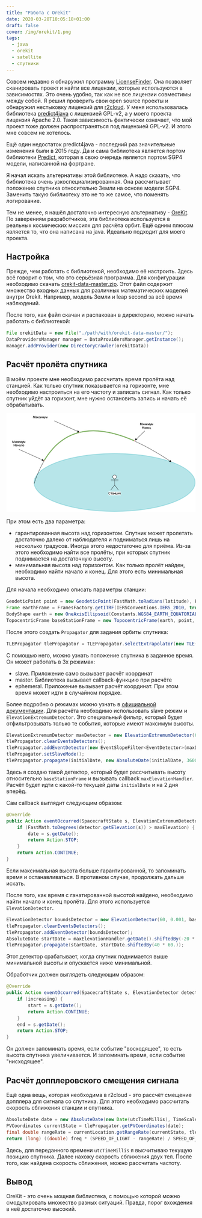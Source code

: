 ```yaml
---
title: "Работа с Orekit"
date: 2020-03-28T10:05:18+01:00
draft: false
cover: /img/orekit/1.png
tags:
  - java
  - orekit
  - satellite
  - спутники
---
```


Совсем недавно я обнаружил программу [LicenseFinder](https://github.com/pivotal/LicenseFinder). Она позволяет сканировать проект и найти все лицензии, которые используются в зависимостях. Это очень удобно, так как не все лицензии совместимы между собой. Я решил проверить свои open source проекты и обнаружил нестыковку лицензий для [r2cloud](https://github.com/dernasherbrezon/r2cloud). У меня использовалась библиотека [predict4java](https://github.com/g4dpz/predict4java) с лицензией GPL-v2, а у моего проекта лицензия Apache 2.0. Такая зависимость фактически означает, что мой проект тоже должен распространяться под лицензией GPL-v2. И этого мне совсем не хотелось.

Ещё один недостаток predict4java - последний раз значительные изменения были в 2015 году. Да и сама библиотека является портом библиотеки [Predict](http://www.qsl.net/kd2bd/predict.html), которая в свою очередь является портом SGP4 модели, написанной на фортране. 

Я начал искать альтернативы этой библиотеке. А надо сказать, что библиотека очень узкоспециализированная. Она рассчитывает положение спутника относительно Земли на основе модели SGP4. Заменить такую библиотеку это не то же самое, что поменять логирование.

Тем не менее, я нашёл достаточно интересную альтернативу - [OreKit](https://www.orekit.org). По заверениям разработчиков, эта библиотека используется в реальных космических миссиях для расчёта орбит. Ещё одним плюсом является то, что она написана на java. Идеально подходит для моего проекта.  

## Настройка

Прежде, чем работать с библиотекой, необходимо её настроить. Здесь всё говорит о том, что это серьёзная программа. Для конфигурации необходимо скачать [orekit-data-master.zip](https://gitlab.orekit.org/orekit/orekit-data/-/archive/master/orekit-data-master.zip). Этот файл содержит множество входных данных для различных математических моделей внутри Orekit. Например, модель Земли и leap second за всё время наблюдений.

После того, как файл скачан и распакован в директорию, можно начать работать с библиотекой:

```java
File orekitData = new File("./path/with/orekit-data-master/");
DataProvidersManager manager = DataProvidersManager.getInstance();
manager.addProvider(new DirectoryCrawler(orekitData))
```

## Расчёт пролёта спутника

В моём проекте мне необходимо рассчитать время пролёта над станцией. Как только спутник показывается на горизонте, мне необходимо настроиться на его частоту и записать сигнал. Как только спутник уйдёт за горизонт, мне нужно остановить запись и начать её обрабатывать.

![](/img/orekit/1.png)

При этом есть два параметра:

 * гарантированная высота над горизонтом. Спутник может пролетать достаточно далеко от наблюдателя и подниматься лишь на несколько градусов. Иногда этого недостаточно для приёма. Из-за этого необходимо найти все пролёты, при которых спутник поднимается на достаточную высоту.
 * минимальная высота над горизонтом. Как только пролёт найден, необходимо найти начало и конец. Для этого есть минимальная высота.
 
Для начала необходимо описать параметры станции:

```java
GeodeticPoint point = new GeodeticPoint(FastMath.toRadians(latitude), FastMath.toRadians(longitude), 0.0)
Frame earthFrame = FramesFactory.getITRF(IERSConventions.IERS_2010, true);
BodyShape earth = new OneAxisEllipsoid(Constants.WGS84_EARTH_EQUATORIAL_RADIUS, Constants.WGS84_EARTH_FLATTENING, earthFrame);
TopocentricFrame baseStationFrame = new TopocentricFrame(earth, point, "station");
```

После этого создать ```Propagator``` для задания орбиты спутника:

```java
TLEPropagator tlePropagator = TLEPropagator.selectExtrapolator(new TLE("row 1", "row 2"));
```

С помощью него, можно узнать положение спутника в заданное время. Он может работать в 3х режимах:

 * slave. Приложение само вызывает расчёт координат
 * master. Библиотека вызывает callback-функцию при расчёте
 * ephemeral. Приложение вызывает расчёт координат. При этом время может идти в случайном порядке.
 
Более подробно о режимах можно узнать в [официальной документации](https://www.orekit.org/site-orekit-tutorials-10.1/tutorials/propagation.html). Для расчёта необходимо использовать slave режим и ```ElevationExtremumDetector```. Это специальный фильтр, который будет отфильтровывать только те события, которые имеют максимум высоты.

```java
ElevationExtremumDetector maxDetector = new ElevationExtremumDetector(60, 0.001, baseStationFrame).withMaxIter(48 * 60).withHandler(maxElevationHandler);
tlePropagator.clearEventsDetectors();
tlePropagator.addEventDetector(new EventSlopeFilter<EventDetector>(maxDetector, FilterType.TRIGGER_ONLY_DECREASING_EVENTS));
tlePropagator.setSlaveMode();
tlePropagator.propagate(initialDate, new AbsoluteDate(initialDate, 3600. * 24 * 2));
```

Здесь я создаю такой детектор, который будет рассчитывать высоту относительно ```baseStationFrame``` и вызывать callback ```maxElevationHandler```. Расчёт будет идти с какой-то текущей даты ```initialDate``` и на 2 дня вперёд.

Сам callback выглядит следующим образом:

```java
@Override
public Action eventOccurred(SpacecraftState s, ElevationExtremumDetector detector, boolean increasing) {
	if (FastMath.toDegrees(detector.getElevation(s)) > maxElevation) {
		date = s.getDate();
		return Action.STOP;
	}
	return Action.CONTINUE;
}
```

Если максимальная высота больше гарантированной, то запоминать время и останавливаться. В противном случае, продолжать дальше искать.

После того, как время с ганатированной высотой найдено, необходимо найти начало и конец пролёта. Для этого используется ```ElevationDetector```.

```java
ElevationDetector boundsDetector = new ElevationDetector(60, 0.001, baseStationFrame).withConstantElevation(FastMath.toRadians(minElevation)).withHandler(minElevationHandler);
tlePropagator.clearEventsDetectors();
tlePropagator.addEventDetector(boundsDetector);
AbsoluteDate startDate = maxElevationHandler.getDate().shiftedBy(-20 * 60.0);
tlePropagator.propagate(startDate, startDate.shiftedBy(40 * 60.));
```

Этот детектор срабатывает, когда спутник поднимается выше минимальной высоты и опускается ниже минимальной.

Обработчик должен выглядеть следующим образом:

```java
@Override
public Action eventOccurred(SpacecraftState s, ElevationDetector detector, boolean increasing) {
	if (increasing) {
		start = s.getDate();
		return Action.CONTINUE;
	}
	end = s.getDate();
	return Action.STOP;
}
```

Он должен запоминать время, если событие "восходящее", то есть высота спутника увеличивается. И запоминать время, если событие "нисходящее".

## Расчёт допплеровского смещения сигнала

Ещё одна вещь, которая необходима в r2cloud - это рассчёт смещение допплера для сигнала со спутника. Для этого необходимо рассчитать скорость сближения станции и спутника.

```java
AbsoluteDate date = new AbsoluteDate(new Date(utcTimeMillis), TimeScalesFactory.getUTC());
PVCoordinates currentState = tlePropagator.getPVCoordinates(date);
final double rangeRate = currentLocation.getRangeRate(currentState, tlePropagator.getFrame(), date);
return (long) ((double) freq * (SPEED_OF_LIGHT - rangeRate) / SPEED_OF_LIGHT);
```

Здесь, для переданного времени ```utcTimeMillis``` я высчитываю текущую позицию спутника. Далее нахожу скорость сближения двух тел. После того, как найдена скорость сближения, можно рассчитать частоту.

## Вывод

OreKit - это очень мощная библиотека, с помощью которой можно смодулировать множество разных ситуаций. Правда, порог вхождения в неё достаточно высокий.	
